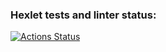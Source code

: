 ### Hexlet tests and linter status:
[![Actions Status](https://github.com/Chybaka/layout-designer-project-lvl1/workflows/hexlet-check/badge.svg)](https://github.com/Chybaka/layout-designer-project-lvl1/actions)